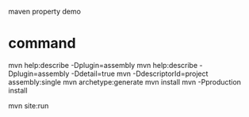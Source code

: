 maven property demo

# command
mvn help:describe -Dplugin=assembly
mvn help:describe -Dplugin=assembly -Ddetail=true
mvn -DdescriptorId=project assembly:single
mvn archetype:generate
mvn install
mvn -Pproduction install

mvn site:run